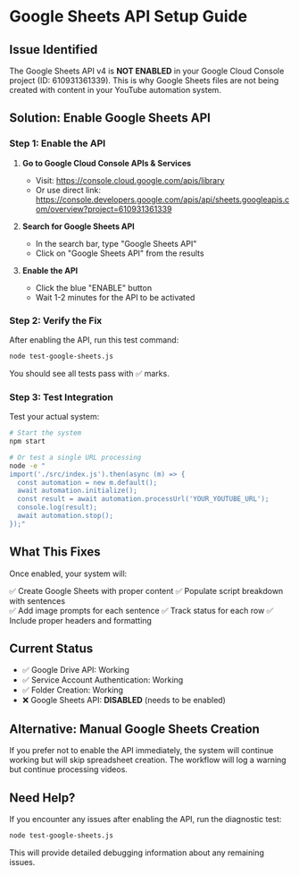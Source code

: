 # Google Sheets API Setup Guide

## Issue Identified

The Google Sheets API v4 is **NOT ENABLED** in your Google Cloud Console project (ID: 610931361339). This is why Google Sheets files are not being created with content in your YouTube automation system.

## Solution: Enable Google Sheets API

### Step 1: Enable the API

1. **Go to Google Cloud Console APIs & Services**
   - Visit: https://console.cloud.google.com/apis/library
   - Or use direct link: https://console.developers.google.com/apis/api/sheets.googleapis.com/overview?project=610931361339

2. **Search for Google Sheets API**
   - In the search bar, type "Google Sheets API"
   - Click on "Google Sheets API" from the results

3. **Enable the API**
   - Click the blue "ENABLE" button
   - Wait 1-2 minutes for the API to be activated

### Step 2: Verify the Fix

After enabling the API, run this test command:

```bash
node test-google-sheets.js
```

You should see all tests pass with ✅ marks.

### Step 3: Test Integration

Test your actual system:

```bash
# Start the system
npm start

# Or test a single URL processing
node -e "
import('./src/index.js').then(async (m) => {
  const automation = new m.default();
  await automation.initialize();
  const result = await automation.processUrl('YOUR_YOUTUBE_URL');
  console.log(result);
  await automation.stop();
});"
```

## What This Fixes

Once enabled, your system will:

✅ Create Google Sheets with proper content
✅ Populate script breakdown with sentences  
✅ Add image prompts for each sentence
✅ Track status for each row
✅ Include proper headers and formatting

## Current Status

- ✅ Google Drive API: Working
- ✅ Service Account Authentication: Working  
- ✅ Folder Creation: Working
- ❌ Google Sheets API: **DISABLED** (needs to be enabled)

## Alternative: Manual Google Sheets Creation

If you prefer not to enable the API immediately, the system will continue working but will skip spreadsheet creation. The workflow will log a warning but continue processing videos.

## Need Help?

If you encounter any issues after enabling the API, run the diagnostic test:

```bash
node test-google-sheets.js
```

This will provide detailed debugging information about any remaining issues.